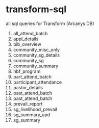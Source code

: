 # transform-sql
all sql queries for Transform (Arcanys DB)

1. all_attend_batch
2. appl_details
3. bib_overview
4. community_misc_only
5. community_sg_details
6. community_sg
7. community_summary
8. hbf_program
9. part_attend_batch
10. participant_attendance
11. pastor_details
12. past_attend_batch
13. past_attend_batch
14. prevail_report
15. sg_livelihood_prevail
16. sg_summary_upd
17. sg_summary
